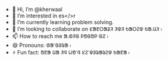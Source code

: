 - 👋 Hi, I’m @kherwaal
- 👀 I’m interested in es</>r
- 🌱 I’m currently learning problem solving.
- 💞️ I’m looking to collaborate on ᱥᱟᱱᱛᱟᱲᱤ ᱤᱫᱤ ᱠᱟᱛᱮᱫ ᱠᱟᱹᱢᱤ ᱾
- 📫 How to reach me ᱟᱹᱰᱤᱜ ᱞᱚᱜᱚᱞ ᱜᱮ ᱾
- 😄 Pronouns: ᱰᱟᱸᱜᱽᱨᱟ ᱾
- ⚡ Fun fact: ᱚᱱᱟ ᱢᱟ ᱤᱧ ᱦᱚᱸᱧ ᱥᱮᱸᱫᱽᱨᱟᱨᱮᱫ ᱠᱟᱱᱟ ᱾

<!---
kherwaal/kherwaal is a ✨ special ✨ repository because its `README.md` (this file) appears on your GitHub profile.
You can click the Preview link to take a look at your changes.
--->
